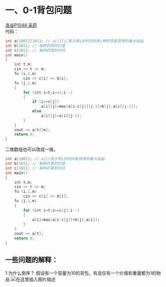 # 一、0-1背包问题  
[洛谷P1048 采药](https://www.luogu.com.cn/problem/P1048)  
代码：
```cpp
int a[1001][101]; // a[i][j]表示用i的时间判断j种药草能获得的最大收益
int b[101]; // 每种药草的价值
int c[101]; // 每种药草的时间
int main()
{
    int t,m;
    cin >> t >> m;
    fu (i,1,m)
        cin >> c[i] >> b[i];
    fu (j,1,m)
    {
        for (int i=t;i>=1;i--)
        {
            if (i>=c[j])
                a[i][j]=max(a[i-c[j]][j-1]+b[j],a[i][j-1]);
            else
                a[i][j]=a[i][j-1];
        }
    }
    cout << a[t][m];
    return 0;
}
```
二维数组也可以改成一维。
```cpp
int a[1001]; // a[i]表示用i的时间能获得的最大收益
int b[101]; // 每种药草的价值
int c[101]; // 每种药草的时间
int main()
{
    int t,m;
    cin >> t >> m;
    fu (i,1,m)
        cin >> c[i] >> b[i];
    fu (j,1,m)
    {
        for (int i=t;i>=c[j];i--)
        {
            a[i]=max(a[i-c[j]]+b[j],a[i]);
        }
    }
    cout << a[t];
    return 0;
}
```

## 一些问题的解释：  
1.为什么倒序？
假设有一个容量为10的背包，有且仅有一个价值和重量都为1的物品
![在这里插入图片描述](https://img-blog.csdnimg.cn/2021052721340444.png?x-oss-process=image/watermark,type_ZmFuZ3poZW5naGVpdGk,shadow_10,text_aHR0cHM6Ly9ibG9nLmNzZG4ubmV0L3FxXzU0NTAwMjY0,size_16,color_FFFFFF,t_70)
